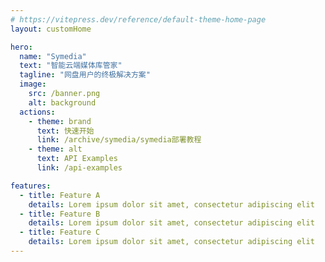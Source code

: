 ```yaml
---
# https://vitepress.dev/reference/default-theme-home-page
layout: customHome

hero:
  name: "Symedia"
  text: "智能云端媒体库管家"
  tagline: "网盘用户的终极解决方案"
  image:
    src: /banner.png
    alt: background
  actions:
    - theme: brand
      text: 快速开始
      link: /archive/symedia/symedia部署教程
    - theme: alt
      text: API Examples
      link: /api-examples

features:
  - title: Feature A
    details: Lorem ipsum dolor sit amet, consectetur adipiscing elit
  - title: Feature B
    details: Lorem ipsum dolor sit amet, consectetur adipiscing elit
  - title: Feature C
    details: Lorem ipsum dolor sit amet, consectetur adipiscing elit
---
```

